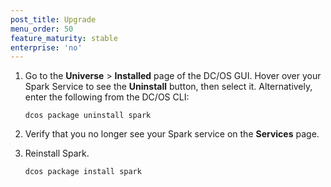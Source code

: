 ```yaml
---
post_title: Upgrade
menu_order: 50
feature_maturity: stable
enterprise: 'no'
---
```


1.  Go to the **Universe** > **Installed** page of the DC/OS GUI. Hover over your Spark Service to see the **Uninstall** button, then select it. Alternatively, enter the following from the DC/OS CLI:

        dcos package uninstall spark

1.  Verify that you no longer see your Spark service on the **Services** page.
1.  Reinstall Spark.

        dcos package install spark
